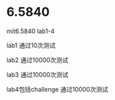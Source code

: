 # 6.5840
mit6.5840 lab1-4

lab1 通过10次测试

lab2 通过10000次测试

lab3 通过10000次测试

lab4包括challenge 通过10000次测试


